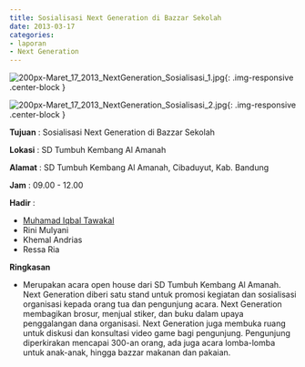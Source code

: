 ```yaml
---
title: Sosialisasi Next Generation di Bazzar Sekolah
date: 2013-03-17
categories:
- laporan
- Next Generation
---
```



![200px-Maret_17_2013_NextGeneration_Sosialisasi_1.jpg](/uploads/200px-Maret_17_2013_NextGeneration_Sosialisasi_1.jpg){: .img-responsive .center-block }

![200px-Maret_17_2013_NextGeneration_Sosialisasi_2.jpg](/uploads/200px-Maret_17_2013_NextGeneration_Sosialisasi_2.jpg){: .img-responsive .center-block }


**Tujuan** : Sosialisasi Next Generation di Bazzar Sekolah

**Lokasi** : SD Tumbuh Kembang Al Amanah 

**Alamat** : SD Tumbuh Kembang Al Amanah, Cibaduyut, Kab. Bandung 

**Jam** : 09.00 - 12.00 

**Hadir** :
* [Muhamad Iqbal Tawakal ](http://wiki.ciptamedia.org/wiki/Muhamad_Iqbal_Tawakal)
* Rini Mulyani
* Khemal Andrias
* Ressa Ria

**Ringkasan** 
* Merupakan acara open house dari SD Tumbuh Kembang Al Amanah. Next Generation diberi satu stand untuk promosi kegiatan dan sosialisasi organisasi kepada orang tua dan pengunjung acara. Next Generation membagikan brosur, menjual stiker, dan buku dalam upaya penggalangan dana organisasi. Next Generation juga membuka ruang untuk diskusi dan konsultasi video game bagi pengunjung. Pengunjung diperkirakan mencapai 300-an orang, ada juga acara lomba-lomba untuk anak-anak, hingga bazzar makanan dan pakaian. 
